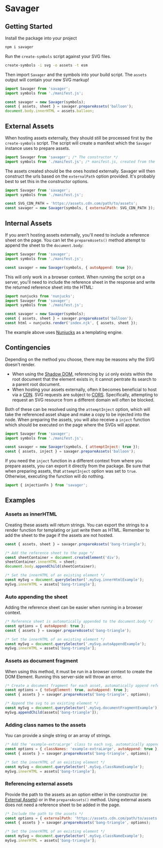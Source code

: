 # Savager

## Getting Started

Install the package into your project

```bash
npm i savager
```

Run the `create-symbols` script against your SVG files.

```bash
create-symbols -i svg -o assets -t esm
```

Then import `Savager` and the symbols into your build script. The `assets` output will contain your new SVG markup!

```js
import Savager from 'savager';
import symbols from './manifest.js';

const savager = new Savager(symbols);
const { assets, sheet } = savager.prepareAssets('balloon');
document.body.innerHTML = assets.balloon;
```

## External Assets
When hosting assets externally, they should still be processed first by the `create-symbols` script. The script will create a manifest which the `Savager` instance uses to prepare assets.

```js
import Savager from 'savager'; /* The constructor */
import symbols from './manifest.js'; /* manifest.js, created from the `create-symbols` script */
```

The assets created should be the ones hosted externally. Savager will then construct the urls based on the `externalPath` option provided. It's probably best to set this in the constructor options.

```js
import Savager from 'savager';
import symbols from './manifest.js';

const SVG_CDN_PATH = 'https://assets.cdn.com/path/to/assets';
const savager = new Savager(symbols, { externalPath: SVG_CDN_PATH });
```

## Internal Assets
If you aren't hosting assets externally, you'll need to include a reference sheet on the page. You can let the `prepareAssets()` method attempt to append the sheet to the `document.body`:

```js
import Savager from 'savager';
import symbols from './manifest.js';

const savager = new Savager(symbols, { autoAppend: true });
```
This will only work in a browser context. When running the script on a server, you'll need to include the reference sheet in the response and write the returned reference sheet into the HTML:

```js
import nunjucks from 'nunjucks';
import Savager from 'savager';
import symbols from './manifest.js';

const savager = new Savager(symbols);
const { assets, sheet } = savager.prepareAssets('balloon');
const html = nunjucks.render('index.njk', { assets, sheet });
```

The example above uses [Nunjucks](https://mozilla.github.io/nunjucks/) as a templating engine.

## Contingencies
Depending on the method you choose, there may be reasons why the SVG doesn't render.

- When using the [Shadow DOM](https://bitsofco.de/what-is-the-shadow-dom/), referencing by `id` only exists within the root document that the element exists in; it cannot pentrate its search to a parent root document.
- When hosting your assets externally, often it becomes beneficial to host via a [CDN](https://www.cloudflare.com/learning/cdn/what-is-a-cdn/). SVG requests are subject to [CORS](https://www.codecademy.com/articles/what-is-cors). Specifically, attempting to request an SVG resource from a different domain will often be blocked.

Both of these can be resolved using the `attemptInject` option, which will take the referenced asset shape and make a copy to be injected into the node. When preparing the assets, you will also receive a `inject` function which should be executed on the page where the SVGs will appear.

```js
import Savager from 'savager';
import symbols from './manifest.js';

const savager = new Savager(symbols, { attemptInject: true });
const { assets, inject } = savager.prepareAssets('balloon');
```

If you need the `inject` function in a different context from where you prepare assets, you can export it directly from the package. Be sure that when preparing assets, that `attemptInject` option was set to `true`. Otherwise, executing the function will do nothing.

```js
import { injectionFn } from 'savager';
```


## Examples

### Assets as innerHTML
Creating these assets will return strings. You can export the strings to a render function for templating or just write them as HTML. Remember to add the sheet to the page if the assets are not hosted.
```js
const { assets, sheet } = savager.prepareAssets('bang-triangle');

/* Add the reference sheet to the page */
const sheetContainer = document.createElement('div');
sheetContainer.innerHTML = sheet;
document.body.appendChild(sheetContainer);

/* Set the innerHTML of an existing element */
const mySvg = document.querySelector('.mySvg.innerHtmlExample');
mySvg.innerHTML = assets['bang-triangle'];
```

### Auto appending the sheet
Adding the reference sheet can be easier when running in a browser context.
```js
/* Reference sheet is automatically appended to the document.body */
const options = { autoAppend: true };
const { assets } = savager.prepareAssets('bang-triangle');

/* Set the innerHTML of an existing element */
const mySvg = document.querySelector('.mySvg.autoAppendExample');
mySvg.innerHTML = assets['bang-triangle'];
```

### Assets as document fragment
When using this method, it must be run in a browser context to create the DOM Element. Running this server-side will throw an error.
```js
/* Create a document fragment for each asset, automatically append reference sheet */
const options = { toSvgElement: true, autoAppend: true };
const { assets } = savager.prepareAssets('bang-triangle', options);

/* Append the svg to an existing element */
const mySvg = document.querySelector('.mySvg.documentFragmentExample');
mySvg.appendChild(assets['bang-triangle']);
```

### Adding class names to the assets
You can provide a single string or an array of strings.
```js
/* Add the 'example-extraLarge' class to each svg, automatically append reference sheet */
const options = { classNames: 'example-extraLarge', autoAppend: true };
const { assets } = savager.prepareAssets('bang-triangle', options);

/* Set the innerHTML of an existing element */
const mySvg = document.querySelector('.mySvg.classNameExample');
mySvg.innerHTML = assets['bang-triangle'];
```

### Referencing external assets
Provide the path to the assets as an option either in the constructor (re: [External Assets](#external-assets)) or in the `prepareAssets()` method. Using external assets does not need a reference sheet to be added in the page.
```js
/* Include the path to the assets */
const options = { externalPath: 'https://assets.cdn.com/path/to/assets' };
const { assets } = savager.prepareAssets('bang-triangle', options);

/* Set the innerHTML of an existing element */
const mySvg = document.querySelector('.mySvg.classNameExample');
mySvg.innerHTML = assets['bang-triangle'];
```